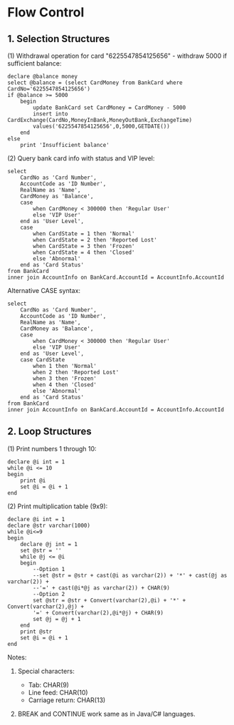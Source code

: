 # Flow Control

## 1. Selection Structures

(1) Withdrawal operation for card "6225547854125656" - withdraw 5000 if sufficient balance:

```
declare @balance money
select @balance = (select CardMoney from BankCard where CardNo='6225547854125656')
if @balance >= 5000
    begin
        update BankCard set CardMoney = CardMoney - 5000
        insert into CardExchange(CardNo,MoneyInBank,MoneyOutBank,ExchangeTime)
        values('6225547854125656',0,5000,GETDATE())
    end
else
    print 'Insufficient balance'
```

(2) Query bank card info with status and VIP level:

```
select 
    CardNo as 'Card Number',
    AccountCode as 'ID Number', 
    RealName as 'Name',
    CardMoney as 'Balance',
    case
        when CardMoney < 300000 then 'Regular User'
        else 'VIP User' 
    end as 'User Level',
    case
        when CardState = 1 then 'Normal'
        when CardState = 2 then 'Reported Lost'
        when CardState = 3 then 'Frozen'
        when CardState = 4 then 'Closed'
        else 'Abnormal'
    end as 'Card Status'
from BankCard 
inner join AccountInfo on BankCard.AccountId = AccountInfo.AccountId
```

Alternative CASE syntax:

```
select 
    CardNo as 'Card Number',
    AccountCode as 'ID Number',
    RealName as 'Name',
    CardMoney as 'Balance',
    case
        when CardMoney < 300000 then 'Regular User'
        else 'VIP User' 
    end as 'User Level',
    case CardState
        when 1 then 'Normal'
        when 2 then 'Reported Lost'
        when 3 then 'Frozen'
        when 4 then 'Closed'
        else 'Abnormal'
    end as 'Card Status'
from BankCard 
inner join AccountInfo on BankCard.AccountId = AccountInfo.AccountId
```

## 2. Loop Structures

(1) Print numbers 1 through 10:

```
declare @i int = 1
while @i <= 10
begin
    print @i
    set @i = @i + 1
end
```

(2) Print multiplication table (9x9):

```
declare @i int = 1
declare @str varchar(1000)
while @i<=9
begin
    declare @j int = 1
    set @str = ''
    while @j <= @i
    begin
        --Option 1
        --set @str = @str + cast(@i as varchar(2)) + '*' + cast(@j as varchar(2)) + 
        --'=' + cast(@i*@j as varchar(2)) + CHAR(9)
        --Option 2
        set @str = @str + Convert(varchar(2),@i) + '*' + Convert(varchar(2),@j) + 
        '=' + Convert(varchar(2),@i*@j) + CHAR(9)        
        set @j = @j + 1
    end
    print @str
    set @i = @i + 1
end
```

Notes:
1. Special characters: 
   - Tab: CHAR(9)
   - Line feed: CHAR(10) 
   - Carriage return: CHAR(13)

2. BREAK and CONTINUE work same as in Java/C# languages.
